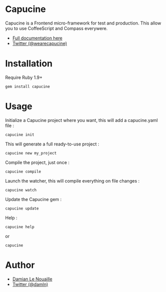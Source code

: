 Capucine
===

Capucine is a Frontend micro-framework for test and production.
This allow you to use CoffeeScript and Compass everywere.

- [Full documentation here](http://capucine.dln.name/)
- [Twitter (@wearecapucine)](http://twitter.com/wearecapucine)

Installation
===
Require Ruby 1.9+

    gem install capucine

Usage
===

Initialize a Capucine project where you want, this will add a capucine.yaml file :

    capucine init

This will generate a full ready-to-use project :

    capucine new my_project

Compile the project, just once :

    capucine compile

Launch the watcher, this will compile everything on file changes :

    capucine watch

Update the Capucine gem :

    capucine update

Help :

    capucine help

or

    capucine

Author
===

- [Damian Le Nouaille](http://dln.name/)
- [Twitter (@damln)](http://twitter.com/damln)
